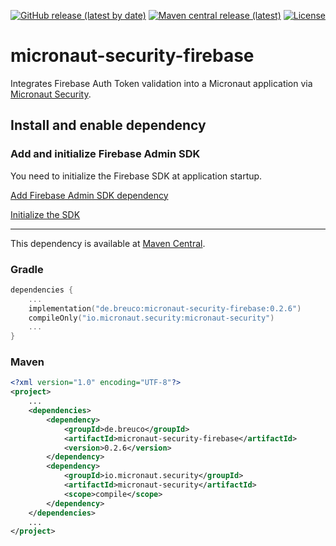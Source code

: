 [![GitHub release (latest by date)](https://img.shields.io/github/v/release/breucode/micronaut-security-firebase?style=flat-square)](https://github.com/breucode/micronaut-security-firebase/releases/latest)
[![Maven central release (latest)](https://img.shields.io/maven-central/v/de.breuco/micronaut-security-firebase?style=flat-square)](https://search.maven.org/artifact/de.breuco/micronaut-security-firebase)
[![License](https://img.shields.io/github/license/breucode/micronaut-security-firebase?style=flat-square)](LICENSE)

# micronaut-security-firebase
Integrates Firebase Auth Token validation into a Micronaut application via [Micronaut Security](https://micronaut-projects.github.io/micronaut-security/latest/guide/).

## Install and enable dependency

### Add and initialize Firebase Admin SDK

You need to initialize the Firebase SDK at application startup.

[Add Firebase Admin SDK dependency](https://firebase.google.com/docs/admin/setup#add-sdk)

[Initialize the SDK](https://firebase.google.com/docs/admin/setup#initialize-sdk)

---

This dependency is available at [Maven Central](https://search.maven.org/artifact/de.breuco/micronaut-security-firebase).

### Gradle
```kotlin
dependencies {
    ...
    implementation("de.breuco:micronaut-security-firebase:0.2.6")
    compileOnly("io.micronaut.security:micronaut-security")
    ...
}
```

### Maven
```xml
<?xml version="1.0" encoding="UTF-8"?>
<project>
    ...
    <dependencies>
        <dependency>
            <groupId>de.breuco</groupId>
            <artifactId>micronaut-security-firebase</artifactId>
            <version>0.2.6</version>
        </dependency>
        <dependency>
            <groupId>io.micronaut.security</groupId>
            <artifactId>micronaut-security</artifactId>
            <scope>compile</scope>
        </dependency>
    </dependencies>
    ...
</project>
```
